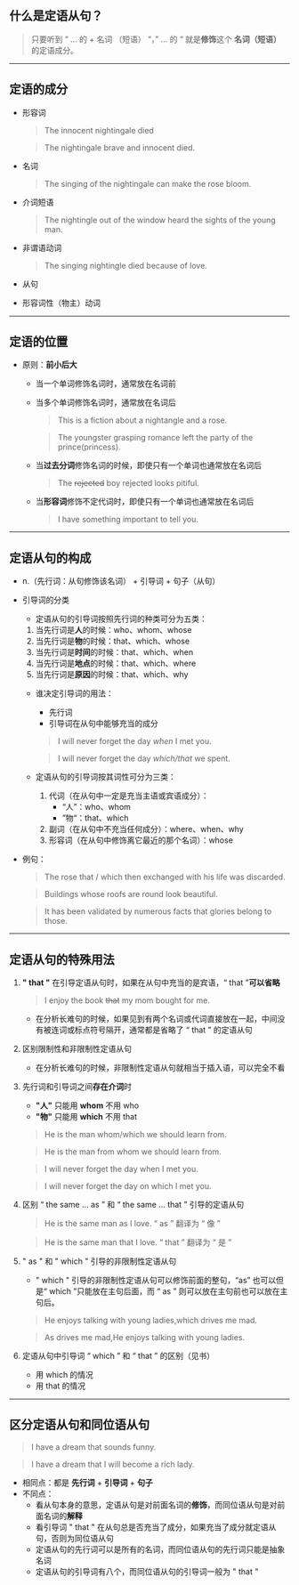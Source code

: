 ## 什么是定语从句？
> 只要听到 “ ... 的 + 名词 （短语） “，” ... 的 “ 就是**修饰**这个 **名词（短语）** 的定语成分。
---
## 定语的成分 
+ 形容词
  > The innocent nightingale died

  > The nightingale brave and innocent died.

+ 名词

  > The singing of the nightingale can make the rose bloom.

+ 介词短语
  > The nightingle out of the window heard the sights of the young man.

+ 非谓语动词
  > The singing nightingle died because of love.

+ 从句

+ 形容词性（物主）动词
---

## 定语的位置
+ 原则：**前小后大**
  + 当一个单词修饰名词时，通常放在名词前
  + 当多个单词修饰名词时，通常放在名词后
    > This is a fiction about a nightangle and a rose. 

    > The youngster grasping romance left the party of the prince(princess).

  + 当**过去分词**修饰名词的时候，即使只有一个单词也通常放在名词后  
    > The ~~rejected~~ boy rejected looks pitiful.

  + 当**形容词**修饰不定代词时，即使只有一个单词也通常放在名词后
    > I have something important to tell you.
---

## 定语从句的构成
+ n.（先行词：从句修饰该名词） + 引导词 + 句子（从句）
+ 引导词的分类
  - 定语从句的引导词按照先行词的种类可分为五类：
  
  1. 当先行词是**人**的时候：who、whom、whose
  2. 当先行词是**物**的时候：that、which、whose
  3. 当先行词是**时间**的时候：that、which、when
  4. 当先行词是**地点**的时候：that、which、where
  5. 当先行词是**原因**的时候：that、which、why

  - 谁决定引导词的用法：         
    - 先行词
    - 引导词在从句中能够充当的成分
    > I will never forget the day _when_ I met you. 

    > I will never forget the day _which/that_ we spent.

  - 定语从句的引导词按其词性可分为三类：
    1. 代词（在从句中一定是充当主语或宾语成分）：
       + “人”：who、whom
       + ”物“：that、which
    2. 副词（在从句中不充当任何成分）：where、when、why
    3. 形容词（在从句中修饰离它最近的那个名词）：whose

+ 例句：
  > The rose that / which then exchanged with his life was discarded.

  > Buildings whose roofs are round look beautiful.

  > It has been validated by numerous facts that glories belong to those. 
---

## 定语从句的特殊用法
  1. **" that "** 在引导定语从句时，如果在从句中充当的是宾语，“ that ”**可以省略**
     > I enjoy the book ~~that~~ my mom bought for me.


     + 在分析长难句的时候，如果见到有两个名词或代词直接放在一起，中间没有被连词或标点符号隔开，通常都是省略了 “ that ” 的定语从句
  2. 区别限制性和非限制性定语从句
     + 在分析长难句的时候，非限制性定语从句就相当于插入语，可以完全不看
   
  3. 先行词和引导词之间**存在介词**时
     + **"人"** 只能用 **whom** 不用 who
     + **"物"** 只能用 **which** 不用 that
     > He is the man whom/which we should learn from.

     > He is the man from whom we should learn from.

     > I will never forget the day when I met you.

     > I will never forget the day on which I met you.

  4. 区别 “ the same ... as ” 和 “ the same ... that ” 引导的定语从句
     > He is the same man as I love. “ as ” 翻译为 “ 像 ”

     > He is the same man that I love. “ that ” 翻译为 “ 是 ”
  5. " as " 和 " which " 引导的非限制性定语从句
     + " which " 引导的非限制性定语从句可以修饰前面的整句，“as” 也可以但是“ which ”只能放在主句后面，而 “ as ” 则可以放在主句前也可以放在主句后。
     > He enjoys talking with young ladies,which drives me mad.

     > As drives me mad,He enjoys talking with young ladies.
  6. 定语从句中引导词 “ which ” 和 “ that ” 的区别（见书）
     + 用 which 的情况
     + 用 that 的情况
---
## 区分定语从句和同位语从句
> I have a dream that sounds funny.

> I have a dream that I will become a rich lady.
+ 相同点：都是 **先行词** + **引导词** + **句子**
+ 不同点：
   - 看从句本身的意思，定语从句是对前面名词的**修饰**，而同位语从句是对前面名词的**解释**
   - 看引导词 " that " 在从句总是否充当了成分，如果充当了成分就定语从句，否则为同位语从句
   - 定语从句的先行词可以是所有的名词，而同位语从句的先行词只能是抽象名词
   - 定语从句的引导词有八个，而同位语从句的引导词一般为 " that "
  